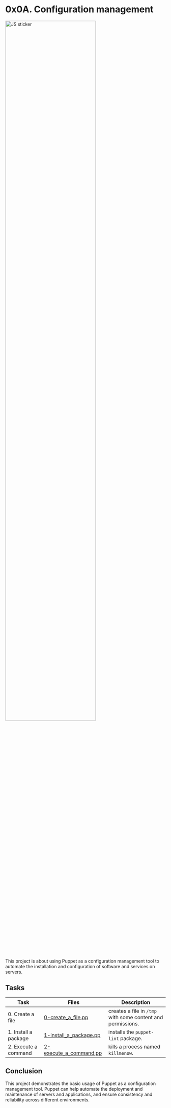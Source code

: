 # 0x0A. Configuration management

<p align="left">
    <img alt="JS sticker" width="75%" src="https://miro.medium.com/v2/resize:fit:828/format:webp/1*j0RHN3oXzOfXWl7XeLzxZw.jpeg">
</p>

This project is about using Puppet as a configuration management tool to automate the installation and configuration of software and services on servers.

## Tasks

| Task | Files | Description |
|------|-------|-------------|
| 0. Create a file | [0-create_a_file.pp](./0-create_a_file.pp) | creates a file in `/tmp` with some content and permissions. |
| 1. Install a package | [1-install_a_package.pp](./1-install_a_package.pp) | installs the `puppet-lint` package. |
| 2. Execute a command | [2-execute_a_command.pp](./2-execute_a_command.pp) | kills a process named `killmenow`. |


## Conclusion

This project demonstrates the basic usage of Puppet as a configuration management tool. Puppet can help automate the deployment and maintenance of servers and applications, and ensure consistency and reliability across different environments.
